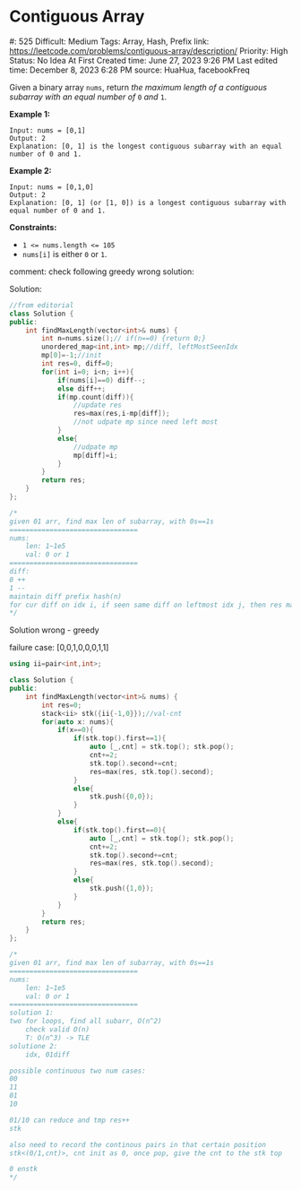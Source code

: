 # Contiguous Array

#: 525
Difficult: Medium
Tags: Array, Hash, Prefix
link: https://leetcode.com/problems/contiguous-array/description/
Priority: High
Status: No Idea At First
Created time: June 27, 2023 9:26 PM
Last edited time: December 8, 2023 6:28 PM
source: HuaHua, facebookFreq

Given a binary array `nums`, return *the maximum length of a contiguous subarray with an equal number of* `0` *and* `1`.

**Example 1:**

```
Input: nums = [0,1]
Output: 2
Explanation: [0, 1] is the longest contiguous subarray with an equal number of 0 and 1.

```

**Example 2:**

```
Input: nums = [0,1,0]
Output: 2
Explanation: [0, 1] (or [1, 0]) is a longest contiguous subarray with equal number of 0 and 1.

```

**Constraints:**

- `1 <= nums.length <= 105`
- `nums[i]` is either `0` or `1`.

comment: check following greedy wrong solution:

Solution:

```cpp
//from editorial
class Solution {
public:
    int findMaxLength(vector<int>& nums) {
        int n=nums.size();// if(n==0) {return 0;}
        unordered_map<int,int> mp;//diff, leftMostSeenIdx
        mp[0]=-1;//init
        int res=0, diff=0;
        for(int i=0; i<n; i++){
            if(nums[i]==0) diff--;
            else diff++;
            if(mp.count(diff)){
                //update res
                res=max(res,i-mp[diff]);
                //not udpate mp since need left most 
            }
            else{
                //udpate mp
                mp[diff]=i;
            }
        }
        return res;
    }
};

/*
given 01 arr, find max len of subarray, with 0s==1s
================================
nums:
    len: 1~1e5
    val: 0 or 1
================================
diff:
0 ++
1 --
maintain diff prefix hash(n)
for cur diff on idx i, if seen same diff on leftmost idx j, then res max= j-i+1
*/
```

Solution wrong - greedy

failure case: [0,0,1,0,0,0,1,1]

```cpp
using ii=pair<int,int>;

class Solution {
public:
    int findMaxLength(vector<int>& nums) {
        int res=0;
        stack<ii> stk({ii{-1,0}});//val-cnt
        for(auto x: nums){
            if(x==0){
                if(stk.top().first==1){
                    auto [_,cnt] = stk.top(); stk.pop();
                    cnt+=2;
                    stk.top().second+=cnt;
                    res=max(res, stk.top().second);
                }
                else{
                    stk.push({0,0});
                }
            }
            else{
                if(stk.top().first==0){
                    auto [_,cnt] = stk.top(); stk.pop();
                    cnt+=2;
                    stk.top().second+=cnt;
                    res=max(res, stk.top().second);
                }
                else{
                    stk.push({1,0});
                }
            }
        }
        return res;
    }
};

/*
given 01 arr, find max len of subarray, with 0s==1s
================================
nums:
    len: 1~1e5
    val: 0 or 1
================================
solution 1:
two for loops, find all subarr, O(n^2)
    check valid O(n)
    T: O(n^3) -> TLE
solutione 2:
    idx, 01diff

possible continuous two num cases:
00
11
01
10

01/10 can reduce and tmp res++
stk

also need to record the continous pairs in that certain position
stk<(0/1,cnt)>, cnt init as 0, once pop, give the cnt to the stk top

0 enstk
*/
```